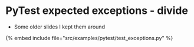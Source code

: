 # PyTest expected exceptions - divide

* Some older slides I kept them around

{% embed include file="src/examples/pytest/test_exceptions.py" %}


